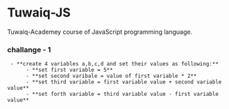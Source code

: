 # Tuwaiq-JS
Tuwaiq-Academey course of JavaScript programming language.

### challange - 1 
     - **create 4 variables a,b,c,d and set their values as following:**
          - **set first variable = 5**
          - **set second varibale = value of first variable * 2**
          - **set third variable = first variable value + second variable value**
          - **set forth variable = third variable value - first variable value**
